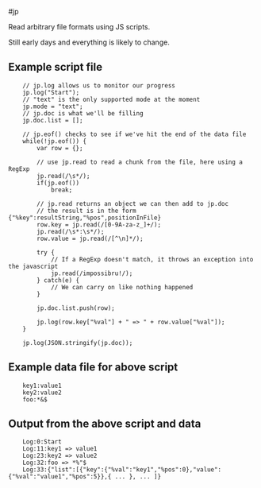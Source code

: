 #jp

Read arbitrary file formats using JS scripts.

Still early days and everything is likely to change.

## Example script file

        // jp.log allows us to monitor our progress
        jp.log("Start");
        // "text" is the only supported mode at the moment
        jp.mode = "text";
        // jp.doc is what we'll be filling
        jp.doc.list = [];

        // jp.eof() checks to see if we've hit the end of the data file
        while(!jp.eof()) {
            var row = {};

            // use jp.read to read a chunk from the file, here using a RegExp
            jp.read(/\s*/);
            if(jp.eof())
                break;

            // jp.read returns an object we can then add to jp.doc
            // the result is in the form {"%key":resultString,"%pos",positionInFile}
            row.key = jp.read(/[0-9A-za-z_]+/);
            jp.read(/\s*:\s*/);
            row.value = jp.read(/[^\n]*/);

            try {
                // If a RegExp doesn't match, it throws an exception into the javascript
                jp.read(/impossibru!/);
            } catch(e) {
                // We can carry on like nothing happened
            }

            jp.doc.list.push(row);

            jp.log(row.key["%val"] + " => " + row.value["%val"]);
        }

        jp.log(JSON.stringify(jp.doc));

## Example data file for above script

        key1:value1
        key2:value2
        foo:*&$

## Output from the above script and data

        Log:0:Start
        Log:11:key1 => value1
        Log:23:key2 => value2
        Log:32:foo => *%"$
        Log:33:{"list":[{"key":{"%val":"key1","%pos":0},"value":{"%val":"value1","%pos":5}},{ ... }, ... ]}
